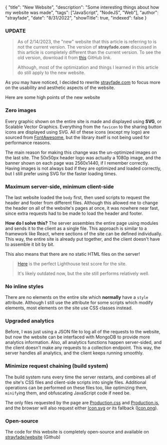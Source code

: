 {
"title": "New Website",
"description": "Some interesting things about how my website was made",
"tags": ["JavaScript", "NodeJS", "Web"],
"author": "strayfade",
"date": "8/31/2022",
"showTitle": true,
"indexed": false
}

### UPDATE

> As of 2/14/2023, the "new" website that this article is referring to is not the current version. The version of **strayfade.com** discussed in this article is completely different than the current version. To see the old version, download it from [this](https://github.com/strayfade/website/tree/48a463ccbb64c59ec4f5dc9cbb690d05ea4b87b6) GitHub link.
>
> Although, most of the optimization and things I learned in this article do still apply to the new website.

As you may have noticed, I decided to rewrite [strayfade.com](https://strayfade.com) to focus more on the usability and aesthetic aspects of the website.

Here are some high points of the new website

### Zero images

Every graphic shown on the entire site is made and displayed using **SVG**, or Scalable Vector Graphics. Everything from the `favicon` to the sharing button icons are displayed using SVG. All of these icons (except my logo) are sourced from [FontAwesome](https://fontawesome.com/), but the library itself is not being used for performance reasons.

The main reason for making this change was the un-optimized images on the last site. The 50x50px header logo was actually a 1080p image, and the banner shown on each page was 2560x1440, if I remember correctly. Having images is not always bad if they are optimized and loaded correctly, but I still prefer using SVG for the faster loading times.

### Maximum server-side, minimum client-side

The last website loaded the `body` first, then used scripts to request the header and footer from different files. Although this allowed me to change the header on all of the website's pages at once, it was nowhere near fast, since extra requests had to be made to load the header and footer.

**How do I solve this?** The server assembles the entire page using modules and sends it to the client as a single file. This approach is similar to a framework like React, where sections of the site can be defined individually. This way, the entire site is already put together, and the client doesn't have to assemble it bit by bit.

This also means that there are no static HTML files on the server!

> [Here](https://www.webpagetest.org/result/221101_AiDcYJ_24J/) is the perfect Lighthouse test score for the site.
>
> It's likely outdated now, but the site still performs relatively well.

### No inline styles

There are no elements on the entire site which **normally** have a `style` attribute. Although I still use the attribute for some scripts which modify elements, most elements on the site use CSS classes instead.

### Upgraded analytics

Before, I was just using a JSON file to log all of the requests to the website, but now the website can be interfaced with MongoDB to provide more analytics information. Also, all analytics functions happen server-sided, and the client doesn't make any requests to a collection endpoint. This way, the server handles all analytics, and the client keeps running smoothly.

### Minimize request chaining (build system)

The build system runs every time the server restarts, and combines all of the site's CSS files and client-side scripts into single files. Additional operations can be performed on these files too, like optimizing them, `minify`ing them, and obfuscating JavaScript code if need be.

The only files requested by the page are [Production.css](/build/production.css) and [Production.js](/build/production.js), and the browser will also request either [Icon.svg](/assets/Icon.svg) or its fallback ([Icon.png](/assets/Icon.png)).

### Open-source

The code for this website is completely open-source and available on [strayfade/website](https://github.com/strayfade/website) (Github)
